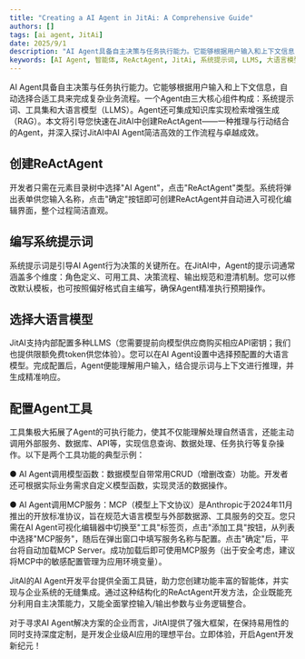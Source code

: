 ```yaml
---
title: "Creating a AI Agent in JitAi: A Comprehensive Guide"
authors: []
tags: [ai agent, JitAi]
date: 2025/9/1
description: "AI Agent具备自主决策与任务执行能力。它能够根据用户输入和上下文信息，自动选择合适工具来完成复杂业务流程。一个Agent由三大核心组件构成：系统提示词、工具集和大语言模型（LLMS）。Agent还可集成知识库实现检索增强生成（RAG）。本文将引导您快速在JitAI中创建ReActAgent——一种推理与行动结合的Agent，并深入探讨JitAI中AI Agent简洁高效的工作流程与卓越成效。"
keywords: [AI Agent, 智能体, ReActAgent, JitAi, 系统提示词, LLMS, 大语言模型, MCP, 模型上下文协议, RAG, 检索增强生成, 工具集, CRUD, 企业AI]
---
```


AI Agent具备自主决策与任务执行能力。它能够根据用户输入和上下文信息，自动选择合适工具来完成复杂业务流程。一个Agent由三大核心组件构成：系统提示词、工具集和大语言模型（LLMS）。Agent还可集成知识库实现检索增强生成（RAG）。本文将引导您快速在JitAI中创建ReActAgent——一种推理与行动结合的Agent，并深入探讨JitAI中AI Agent简洁高效的工作流程与卓越成效。

<!--truncate-->
## 创建ReActAgent

开发者只需在元素目录树中选择"AI Agent"，点击"ReActAgent"类型。系统将弹出表单供您输入名称，点击"确定"按钮即可创建ReActAgent并自动进入可视化编辑界面，整个过程简洁直观。

## 编写系统提示词

系统提示词是引导AI Agent行为决策的关键所在。在JitAI中，Agent的提示词通常涵盖多个维度：角色定义、可用工具、决策流程、输出规范和澄清机制。您可以修改默认模板，也可按照偏好格式自主编写，确保Agent精准执行预期操作。

## 选择大语言模型

JitAI支持内部配置多种LLMS（您需要提前向模型供应商购买相应API密钥；我们也提供限额免费token供您体验）。您可以在AI Agent设置中选择预配置的大语言模型。完成配置后，Agent便能理解用户输入，结合提示词与上下文进行推理，并生成精准响应。

## 配置Agent工具

工具集极大拓展了Agent的可执行能力，使其不仅能理解处理自然语言，还能主动调用外部服务、数据库、API等，实现信息查询、数据处理、任务执行等复杂操作。以下是两个工具功能的典型示例：

● AI Agent调用模型函数：数据模型自带常用CRUD（增删改查）功能。开发者还可根据实际业务需求自定义模型函数，实现灵活的数据操作。

● AI Agent调用MCP服务：MCP（模型上下文协议）是Anthropic于2024年11月推出的开放标准协议，旨在规范大语言模型与外部数据源、工具服务的交互。您只需在AI Agent可视化编辑器中切换至"工具"标签页，点击"添加工具"按钮，从列表中选择"MCP服务"，随后在弹出窗口中填写服务名称与配置。点击"确定"后，平台将自动加载MCP Server。成功加载后即可使用MCP服务（出于安全考虑，建议将MCP中的敏感配置管理为应用环境变量）。

JitAI的AI Agent开发平台提供全面工具链，助力您创建功能丰富的智能体，并实现与企业系统的无缝集成。通过这种结构化的ReActAgent开发方法，企业既能充分利用自主决策能力，又能全面掌控输入/输出参数与业务逻辑整合。

对于寻求AI Agent解决方案的企业而言，JitAI提供了强大框架，在保持易用性的同时支持深度定制，是开发企业级AI应用的理想平台。立即体验，开启Agent开发新纪元！